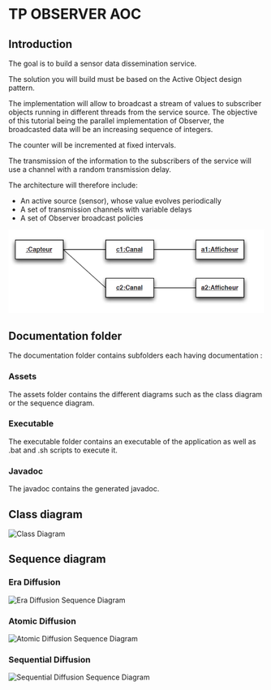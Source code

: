 # TP OBSERVER AOC

## Introduction
The goal is to build a sensor data dissemination service. 

The solution you will build must be based on the Active Object design pattern.

The implementation will allow to broadcast a stream of values to subscriber objects running in different threads from the service source.
The objective of this tutorial being the parallel implementation of Observer, the broadcasted data will be an increasing sequence of integers.

The counter will be incremented at fixed intervals.

The transmission of the information to the subscribers of the service will use a channel with a random transmission delay.

The architecture will therefore include:
- An active source (sensor), whose value evolves periodically
- A set of transmission channels with variable delays
- A set of Observer broadcast policies

![Intro](documentation/assets/intro.png)

## Documentation folder

The documentation folder contains subfolders each having documentation :

### Assets
The assets folder contains the different diagrams such as the class diagram or the sequence diagram.

### Executable
The executable folder contains an executable of the application as well as .bat and .sh scripts to execute it.

### Javadoc
The javadoc contains the generated javadoc.



## Class diagram

![Class Diagram](documentation/assets/diagram_class.svg)

## Sequence diagram

### Era Diffusion
![Era Diffusion Sequence Diagram](documentation/assets/era_sequence_diagram.png)

### Atomic Diffusion
![Atomic Diffusion Sequence Diagram](documentation/assets/atomic_sequence_diagram.png)

### Sequential Diffusion
![Sequential Diffusion Sequence Diagram](documentation/assets/sequential_sequence_diagram.png)

## 